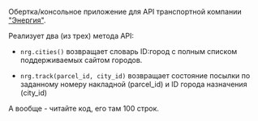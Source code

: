 Обертка/консольное приложение для API транспортной компании ["Энергия"](http://nrg-tk.ru).

Реализует два (из трех) метода API:

* `nrg.cities()` возвращает словарь ID:город с полным списком поддерживаемых сайтом городов.

* `nrg.track(parcel_id, city_id)` возвращает состояние посылки по заданному номеру накладной (parcel_id) и ID города назначения (city_id)

А вообще - читайте код, его там 100 строк.